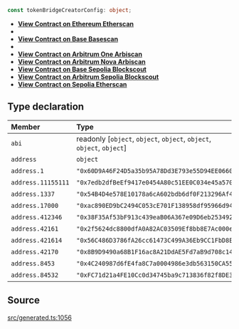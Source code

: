 ```ts
const tokenBridgeCreatorConfig: object;
```

- [**View Contract on Ethereum Etherscan**](https://etherscan.io/address/0x60D9A46F24D5a35b95A78Dd3E793e55D94EE0660)
-
- [**View Contract on Base Basescan**](https://basescan.org/address/0x4C240987d6fE4fa8C7a0004986e3db563150CA55)
-
- [**View Contract on Arbitrum One Arbiscan**](https://arbiscan.io/address/0x2f5624dc8800dfA0A82AC03509Ef8bb8E7Ac000e)
- [**View Contract on Arbitrum Nova Arbiscan**](https://nova.arbiscan.io/address/0x8B9D9490a68B1F16ac8A21DdAE5Fd7aB9d708c14)
- [**View Contract on Base Sepolia Blockscout**](https://base-sepolia.blockscout.com/address/0xFC71d21a4FE10Cc0d34745ba9c713836f82f8DE3)
- [**View Contract on Arbitrum Sepolia Blockscout**](https://sepolia-explorer.arbitrum.io/address/0x56C486D3786fA26cc61473C499A36Eb9CC1FbD8E)
- [**View Contract on Sepolia Etherscan**](https://sepolia.etherscan.io/address/0x7edb2dfBeEf9417e0454A80c51EE0C034e45a570)

## Type declaration

| Member             | Type                                                                  | Value                                        |
| :----------------- | :-------------------------------------------------------------------- | :------------------------------------------- |
| `abi`              | readonly [`object`, `object`, `object`, `object`, `object`, `object`] | tokenBridgeCreatorABI                        |
| `address`          | `object`                                                              | tokenBridgeCreatorAddress                    |
| `address.1`        | `"0x60D9A46F24D5a35b95A78Dd3E793e55D94EE0660"`                        | '0x60D9A46F24D5a35b95A78Dd3E793e55D94EE0660' |
| `address.11155111` | `"0x7edb2dfBeEf9417e0454A80c51EE0C034e45a570"`                        | '0x7edb2dfBeEf9417e0454A80c51EE0C034e45a570' |
| `address.1337`     | `"0x54B4D4e578E10178a6cA602bdb6df0F213296Af4"`                        | '0x54B4D4e578E10178a6cA602bdb6df0F213296Af4' |
| `address.17000`    | `"0xac890ED9bC2494C053cE701F138958df95966d94"`                        | '0xac890ED9bC2494C053cE701F138958df95966d94' |
| `address.412346`   | `"0x38F35Af53bF913c439eaB06A367e09D6eb253492"`                        | '0x38F35Af53bF913c439eaB06A367e09D6eb253492' |
| `address.42161`    | `"0x2f5624dc8800dfA0A82AC03509Ef8bb8E7Ac000e"`                        | '0x2f5624dc8800dfA0A82AC03509Ef8bb8E7Ac000e' |
| `address.421614`   | `"0x56C486D3786fA26cc61473C499A36Eb9CC1FbD8E"`                        | '0x56C486D3786fA26cc61473C499A36Eb9CC1FbD8E' |
| `address.42170`    | `"0x8B9D9490a68B1F16ac8A21DdAE5Fd7aB9d708c14"`                        | '0x8B9D9490a68B1F16ac8A21DdAE5Fd7aB9d708c14' |
| `address.8453`     | `"0x4C240987d6fE4fa8C7a0004986e3db563150CA55"`                        | '0x4C240987d6fE4fa8C7a0004986e3db563150CA55' |
| `address.84532`    | `"0xFC71d21a4FE10Cc0d34745ba9c713836f82f8DE3"`                        | '0xFC71d21a4FE10Cc0d34745ba9c713836f82f8DE3' |

## Source

[src/generated.ts:1056](https://github.com/OffchainLabs/arbitrum-orbit-sdk/blob/efea61c53fc08d3a6a336315cc447bc7613aada5/src/generated.ts#L1056)
